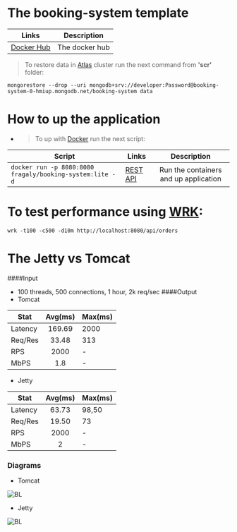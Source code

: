 # The booking-system template

| Links        | Description     |
| ------------- |:-------------:|
| [Docker Hub](https://hub.docker.com/r/fragaly/booking-system)   | The docker hub |

> To restore data in [Atlas](https://www.mongodb.com/cloud/atlas) cluster run the next command from <b>'scr'</b> folder:
```
mongorestore --drop --uri mongodb+srv://developer:Password@booking-system-0-hmiup.mongodb.net/booking-system data
```

# How to up the application

* > To up with [Docker](https://docs.docker.com/) run the next script:

|Script| Links        | Description     |
|----| ------------- |:-------------:|
|```docker run -p 8080:8080 fragaly/booking-system:lite -d```| [REST API](http://localhost:8080/api/) | Run the containers and up application |

# To test performance using [WRK](https://github.com/wg/wrk):
```wrk -t100 -c500 -d10m http://localhost:8080/api/orders```

# The Jetty vs Tomcat

####Input
* 100 threads, 500 connections, 1 hour, 2k req/sec
####Output
* Tomcat

|Stat|Avg(ms)|Max(ms)|
| ------------- |:-------------:|------------- |
|Latency|169.69|2000|
|Req/Res|33.48|313|
|RPS|2000|-|
|MbPS|1.8|-|

* Jetty

|Stat|Avg(ms)|Max(ms)|
| ------------- |:-------------:|------------- |
|Latency|63.73|98,50|
|Req/Res|19.50|73|
|RPS|2000|-|
|MbPS|2|-|

### Diagrams
* Tomcat

![BL](static/tomcat.jpg)

* Jetty

![BL](static/jetty.jpg)


